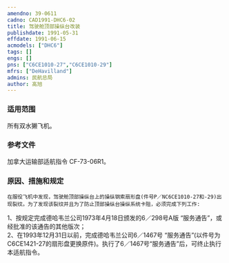 ```yaml
---
amendno: 39-0611  
cadno: CAD1991-DHC6-02  
title: 驾驶舱顶部操纵台改装  
publishdate: 1991-05-31  
effdate: 1991-06-15  
acmodels: ["DHC6"]  
tags: []  
engs: []  
pns: ["C6CE1010-27","C6CE1010-29"]  
mfrs: ["DeHavilland"]  
admins: 民航总局  
author: 高旭  
---
```

  
### 适用范围  
所有双水獭飞机。  
  
<!--more-->  
### 参考文件
加拿大运输部适航指令 CF-73-06R1。  
  
### 原因、措施和规定  
    在服役飞机中发现，驾驶舱顶部操纵台上的操纵钢索扇形盘(件号P／NC6CE1010-27和-29)出现裂纹。为了发现该裂纹并且为了防止顶部操纵台操纵系统卡阻，必须完成下列工作:  
1、按规定完成德哈韦兰公司1973年4月18日颁发的6／298号A版 “服务通告”，或经批准的该通告的其他版次；  
    2、在1993年12月31日以前，完成德哈韦兰公司6／1467号 “服务通告”(以件号为C6CE1421-27的扇形盘更换原件)。执行了6／1467号“服务通告”后，可终止执行本适航指令。  
